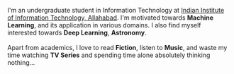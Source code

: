 I'm an undergraduate student in Information Technology at <a href="http://www.iiita.ac.in/">Indian Institute of Information Technology, Allahabad</a>. I'm motivated towards <b>Machine Learning</b>, and its application in various domains. I also find myself interested towards <b>Deep Learning</b>, <b>Astronomy</b>.
<br><br>
Apart from academics, I love to read <b>Fiction</b>, listen to <b>Music</b>, and waste my time watching <b>TV Series</b> and spending time alone absolutely thinking nothing... <i class="far fa-grin-tongue-squint"></i> <i class="far fa-grin-tongue-squint"></i>
